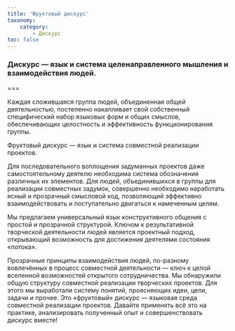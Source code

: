 ```yaml
---
title: 'Фруктовый дискурс'
taxonomy:
    category:
        - Дискурс
toc: false
---
```


### Дискурс — язык и система целенаправленного мышления и взаимодействия людей.

===

Каждая сложившаяся группа людей, объединенная общей деятельностью, постепенно накапливает свой собственный специфический набор языковых форм и общих смыслов, обеспечивающих целостность и эффективность функционирования группы.

Фруктовый дискурс — язык и система совместной реализации проектов.

Для последовательного воплощения задуманных проектов даже самостоятельному деятелю необходима система обозначения различных их элементов. Для людей, объединившихся в группы для реализации совместных задумок, совершенно необходимо наработать ясный и прозрачный смысловой код, позволяющий эффективно взаимодействовать и поступательно двигаться к намеченным целям.

Мы предлагаем универсальный язык конструктивного общения с простой и прозрачной структурой. Ключом к результативной творческой деятельности людей является проектный подход, открывающий возможность для достижения деятелями состояния «потока».

Прозрачные принципы взаимодействия людей, по-разному вовлечённых в процесс совместной деятельности — ключ к целой вселенной возможностей открытого сотрудничества. Мы обнаружили общую структуру совместной реализации творческих проектов. Для этого мы выработали систему понятий, проясняющих идеи, цели, задачи и прочее. Это «фруктовый» дискурс — языковая среда совместной реализации проектов. Давайте применять всё это на практике, анализировать полученный опыт и совершенствовать дискурс вместе!
